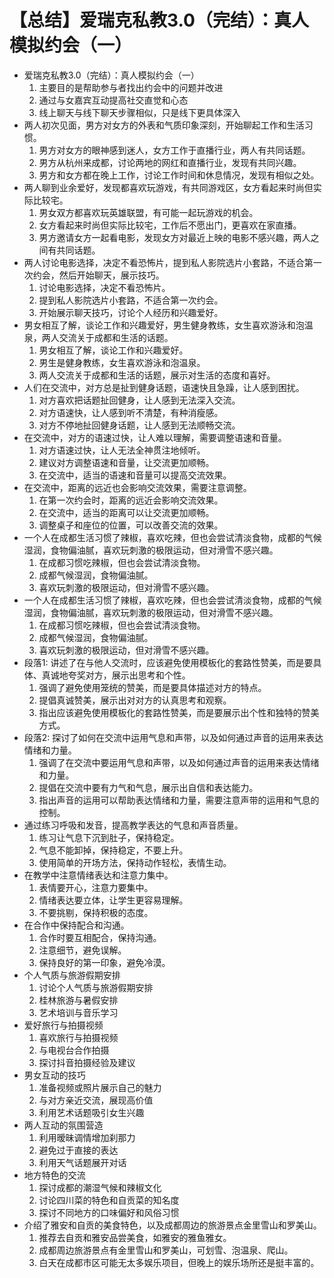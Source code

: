 # 【总结】爱瑞克私教3.0（完结）：真人模拟约会（一）

-   爱瑞克私教3.0（完结）：真人模拟约会（一）
    1.  主要目的是帮助参与者找出约会中的问题并改进
    2.  通过与女嘉宾互动提高社交直觉和心态
    3.  线上聊天与线下聊天步骤相似，只是线下更具体深入
-   两人初次见面，男方对女方的外表和气质印象深刻，开始聊起工作和生活习惯。
    1.  男方对女方的眼神感到迷人，女方工作于直播行业，两人有共同话题。
    2.  男方从杭州来成都，讨论两地的网红和直播行业，发现有共同兴趣。
    3.  男方和女方都在晚上工作，讨论工作时间和休息情况，发现有相似之处。
-   两人聊到业余爱好，发现都喜欢玩游戏，有共同游戏区，女方看起来时尚但实际比较宅。
    1.  男女双方都喜欢玩英雄联盟，有可能一起玩游戏的机会。
    2.  女方看起来时尚但实际比较宅，工作后不愿出门，更喜欢在家直播。
    3.  男方邀请女方一起看电影，发现女方对最近上映的电影不感兴趣，两人之间有共同话题。
-   两人讨论电影选择，决定不看恐怖片，提到私人影院选片小套路，不适合第一次约会，然后开始聊天，展示技巧。
    1.  讨论电影选择，决定不看恐怖片。
    2.  提到私人影院选片小套路，不适合第一次约会。
    3.  开始展示聊天技巧，讨论个人经历和兴趣爱好。
-   男女相互了解，谈论工作和兴趣爱好，男生健身教练，女生喜欢游泳和泡温泉，两人交流关于成都和生活的话题。
    1.  男女相互了解，谈论工作和兴趣爱好。
    2.  男生是健身教练，女生喜欢游泳和泡温泉。
    3.  两人交流关于成都和生活的话题，展示对生活的态度和喜好。
-   人们在交流中，对方总是扯到健身话题，语速快且急躁，让人感到困扰。
    1.  对方喜欢把话题扯回健身，让人感到无法深入交流。
    2.  对方语速快，让人感到听不清楚，有种消瘦感。
    3.  对方不停地扯回健身话题，让人感到无法顺畅交流。
-   在交流中，对方的语速过快，让人难以理解，需要调整语速和音量。
    1.  对方语速过快，让人无法全神贯注地倾听。
    2.  建议对方调整语速和音量，让交流更加顺畅。
    3.  在交流中，适当的语速和音量可以提高交流效果。
-   在交流中，距离的远近也会影响交流效果，需要注意调整。
    1.  在第一次约会时，距离的远近会影响交流效果。
    2.  在交流中，适当的距离可以让交流更加顺畅。
    3.  调整桌子和座位的位置，可以改善交流的效果。
-   一个人在成都生活习惯了辣椒，喜欢吃辣，但也会尝试清淡食物，成都的气候湿润，食物偏油腻，喜欢玩刺激的极限运动，但对滑雪不感兴趣。
    1.  在成都习惯吃辣椒，但也会尝试清淡食物。
    2.  成都气候湿润，食物偏油腻。
    3.  喜欢玩刺激的极限运动，但对滑雪不感兴趣。
-   一个人在成都生活习惯了辣椒，喜欢吃辣，但也会尝试清淡食物，成都的气候湿润，食物偏油腻，喜欢玩刺激的极限运动，但对滑雪不感兴趣。
    1.  在成都习惯吃辣椒，但也会尝试清淡食物。
    2.  成都气候湿润，食物偏油腻。
    3.  喜欢玩刺激的极限运动，但对滑雪不感兴趣。
-   段落1: 讲述了在与他人交流时，应该避免使用模板化的套路性赞美，而是要具体、真诚地夸奖对方，展示出思考和个性。
    1.  强调了避免使用笼统的赞美，而是要具体描述对方的特点。
    2.  提倡真诚赞美，展示出对对方的认真思考和观察。
    3.  指出应该避免使用模板化的套路性赞美，而是要展示出个性和独特的赞美方式。
-   段落2: 探讨了如何在交流中运用气息和声带，以及如何通过声音的运用来表达情绪和力量。
    1.  强调了在交流中要运用气息和声带，以及如何通过声音的运用来表达情绪和力量。
    2.  提倡在交流中要有力气和气息，展示出自信和表达能力。
    3.  指出声音的运用可以帮助表达情绪和力量，需要注意声带的运用和气息的控制。
-   通过练习呼吸和发音，提高教学表达的气息和声音质量。
    1.  练习让气息下沉到肚子，保持稳定。
    2.  气息不能卸掉，保持稳定，不要上升。
    3.  使用简单的开场方法，保持动作轻松，表情生动。
-   在教学中注意情绪表达和注意力集中。
    1.  表情要开心，注意力要集中。
    2.  情绪表达要立体，让学生更容易理解。
    3.  不要挑剔，保持积极的态度。
-   在合作中保持配合和沟通。
    1.  合作时要互相配合，保持沟通。
    2.  注意细节，避免误解。
    3.  保持良好的第一印象，避免冷漠。
-   个人气质与旅游假期安排
    1.  讨论个人气质与旅游假期安排
    2.  桂林旅游与暑假安排
    3.  艺术培训与音乐学习
-   爱好旅行与拍摄视频
    1.  喜欢旅行与拍摄视频
    2.  与电视台合作拍摄
    3.  探讨抖音拍摄经验及建议
-   男女互动的技巧
    1.  准备视频或照片展示自己的魅力
    2.  与对方亲近交流，展现高价值
    3.  利用艺术话题吸引女生兴趣
-   两人互动的氛围营造
    1.  利用暧昧调情增加刹那力
    2.  避免过于直接的表达
    3.  利用天气话题展开对话
-   地方特色的交流
    1.  探讨成都的潮湿气候和辣椒文化
    2.  讨论四川菜的特色和自贡菜的知名度
    3.  探讨不同地方的口味偏好和风俗习惯
-   介绍了雅安和自贡的美食特色，以及成都周边的旅游景点金里雪山和罗美山。
    1.  推荐去自贡和雅安品尝美食，如雅安的雅鱼雅女。
    2.  成都周边旅游景点有金里雪山和罗美山，可划雪、泡温泉、爬山。
    3.  白天在成都市区可能无太多娱乐项目，但晚上的娱乐场所还是挺丰富的。